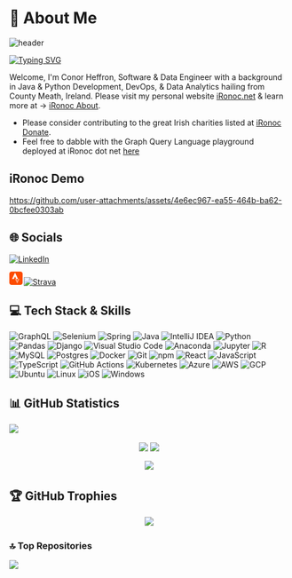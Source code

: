# 💫 About Me

![header](https://capsule-render.vercel.app/api?type=waving&color=0:00BFFF,100:FFBF00&height=200&section=header&text=Hi%20There&fontSize=45)

<!-- Animated typing with multiple lines -->
 <a href="https://git.io/typing-svg"><img src="https://readme-typing-svg.demolab.com?font=Fira+Code&size=45&pause=1000&color=96B2F7&background=E5E62DC0&center=true&vCenter=true&width=854&lines=Software+/+Web+Developer" alt="Typing SVG" /></a>

Welcome, I'm Conor Heffron, Software & Data Engineer with a background in Java & Python Development, DevOps, & Data Analytics hailing from County Meath, Ireland. Please visit my personal website [iRonoc.net](https://ironoc.net/) & learn more at -> [iRonoc About](https://ironoc.net/about).

 - Please consider contributing to the great Irish charities listed at [iRonoc Donate](https://ironoc.net/donate).
 - Feel free to dabble with the Graph Query Language playground deployed at iRonoc dot net [here](https://ironoc.net/graphiql?path=/graphql)

## iRonoc Demo
https://github.com/user-attachments/assets/4e6ec967-ea55-464b-ba62-0bcfee0303ab

## 🌐 Socials
[![LinkedIn](https://img.shields.io/badge/LinkedIn-%230077B5.svg?logo=linkedin&logoColor=white)](https://linkedin.com/in/conorheffron) 

<a href="https://strava.com/athletes/2582329" class="strava-badge- strava-badge-follow" target="_blank"><img src="strava-bdg.png" alt="Strava" /><img src='https://badges.strava.com/logo-strava.png' alt='Strava' style='margin-left:2px;vertical-align:text-bottom'/></a>

## 💻 Tech Stack & Skills
![GraphQL](https://img.shields.io/badge/GraphQL-E10098?style=for-the-badge&logo=graphql&logoColor=fff)
![Selenium](https://img.shields.io/badge/Selenium-43B02A?style=for-the-badge&logo=selenium&logoColor=fff)
![Spring](https://img.shields.io/badge/Spring-6DB33F?style=for-the-badge&logo=spring&logoColor=white)
![Java](https://img.shields.io/badge/Java-ED8B00?style=for-the-badge&logo=openjdk&logoColor=white)
![IntelliJ IDEA](https://img.shields.io/badge/IntelliJIDEA-000000.svg?style=for-the-badge&logo=intellij-idea&logoColor=white)
![Python](https://img.shields.io/badge/Python-DC322F?style=for-the-badge&logo=python&logoColor=white)
![Pandas](https://img.shields.io/badge/Pandas-150458?style=for-the-badge&logo=pandas&logoColor=fff)
![Django](https://img.shields.io/badge/Django-%23092E20.svg?style=for-the-badge&logo=django)
![Visual Studio Code](https://custom-icon-badges.demolab.com/badge/Visual%20Studio%20Code-0078d7.svg?style=for-the-badge&logo=vsc&logoColor=white)
![Anaconda](https://img.shields.io/badge/Anaconda-44A833?style=for-the-badge&logo=anaconda&logoColor=fff)
![Jupyter](https://img.shields.io/badge/Made%20with-Jupyter-orange?style=for-the-badge&logo=Jupyter)
![R](https://img.shields.io/badge/R-%20db7ed.svg?style=for-the-badge&logo=r&logoColor=white)
![MySQL](https://img.shields.io/badge/mysql-4479A1.svg?style=for-the-badge&logo=mysql&logoColor=white)
![Postgres](https://img.shields.io/badge/Postgres-%23316192.svg?style=for-the-badge&logo=postgresql&logoColor=white)
![Docker](https://img.shields.io/badge/docker-276DC3?style=for-the-badge&logo=docker&logoColor=white)
![Git](https://img.shields.io/badge/Git-F05032?style=for-the-badge&logo=git&logoColor=fff)
![npm](https://img.shields.io/badge/npm-CB3837?style=for-the-badge&logo=npm&logoColor=fff)
![React](https://img.shields.io/badge/React-%2320232a.svg?style=for-the-badge&logo=react&logoColor=%2361DAFB)
![JavaScript](https://img.shields.io/badge/JavaScript-F7DF1E?style=for-the-badge&logo=javascript&logoColor=000)
![TypeScript](https://img.shields.io/badge/TypeScript-3178C6?style=for-the-badge&logo=typescript&logoColor=fff)
![GitHub Actions](https://img.shields.io/badge/GitHub_Actions-2088FF?style=for-the-badge&logo=github-actions&logoColor=white)
![Kubernetes](https://img.shields.io/badge/Kubernetes-326CE5?style=for-the-badge&logo=kubernetes&logoColor=fff)
![Azure](https://custom-icon-badges.demolab.com/badge/Microsoft%20Azure-0089D6?style=for-the-badge&logo=msazure&logoColor=white)
![AWS](https://img.shields.io/badge/AWS-%23FF9900.svg?style=for-the-badge&logo=amazon-web-services&logoColor=white)
![GCP](https://img.shields.io/badge/Google%20Cloud-%234285F4.svg?style=for-the-badge&logo=google-cloud&logoColor=white)
![Ubuntu](https://img.shields.io/badge/Ubuntu-E95420?style=for-the-badge&logo=ubuntu&logoColor=white) 
![Linux](https://img.shields.io/badge/Linux-FCC624?style=for-the-badge&logo=linux&logoColor=black)
![iOS](https://img.shields.io/badge/iOS-000000?style=for-the-badge&logo=apple&logoColor=white)
![Windows](https://custom-icon-badges.demolab.com/badge/Windows-0078D6?style=for-the-badge&logo=windows11&logoColor=white)


## 📊 GitHub Statistics

![](https://komarev.com/ghpvc/?username=conorheffron)

<p align="center">
  <img src="https://github-readme-stats.vercel.app/api?username=conorheffron&show_icons=true&count_private=true&theme=solarized-light&hide_border=true&bg_color=00000000&hide_rank=true">
  <img src="https://github-readme-stats.vercel.app/api/top-langs/?username=conorheffron&layout=compact&hide_border=true&theme=solarized-light&bg_color=00000000&langs_count=11&hide=html,jupyter%20notebook,r,q,css,mako,tex">
</p>

<p align="center">
  <img src="https://github-streak-stats-ruby.vercel.app/?user=conorheffron&theme=solarized-light&hide_border=true">
</p>

## 🏆 GitHub Trophies
<p align="center">
  <img src="https://github-profile-trophy.vercel.app/?username=conorheffron&theme=light">
</p>

### 🔝 Top Repositories
![](https://github-contributor-stats.vercel.app/api?username=conorheffron&limit=9&order_by=contributions&combine_all_yearly_contributions=true)
